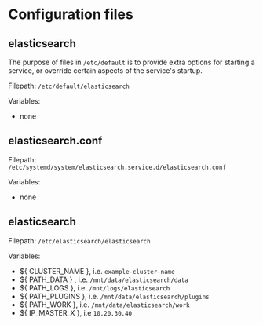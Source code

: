 # Configuration files

## elasticsearch

The purpose of files in `/etc/default` is to provide extra options for starting a service, or override certain aspects of the service's startup.

Filepath: `/etc/default/elasticsearch`

Variables:
- none

## elasticsearch.conf

Filepath: `/etc/systemd/system/elasticsearch.service.d/elasticsearch.conf`

Variables:
- none

## elasticsearch
 
Filepath: `/etc/elasticsearch/elasticsearch`

Variables:

- ${ CLUSTER_NAME }, i.e. `example-cluster-name`
- ${ PATH_DATA } , i.e. `/mnt/data/elasticsearch/data`
- ${ PATH_LOGS }, i.e. `/mnt/logs/elasticsearch`
- ${ PATH_PLUGINS }, i.e. `/mnt/data/elasticsearch/plugins`
- ${ PATH_WORK }, i.e. `/mnt/data/elasticsearch/work`
- ${ IP_MASTER_X }, i.e `10.20.30.40`
